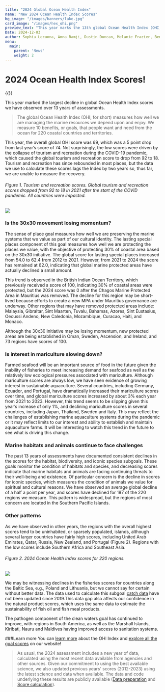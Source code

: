 ```yaml
---
title: "2024 Global Ocean Health Index"
name: "New 2024 Ocean Health Index Scores"
bg_image: "/images/banners/lake.jpg"
card_image: "/images/hex_ohi.png"
preview_text: "This year marks the 13th global Ocean Health Index (OHI, for short) assessment measuring the sustainable delivery of 10 benefits, or goals, that people want and need from the ocean. The ..."
Date: 2024-12-03
author: Sophia Lecuona, Anna Ramji, Dustin Duncan, Melanie Frazier, Ben Halpern
menu:
  main: 
    parent: 'News'
    weight: 2
---
```


# 2024 Ocean Health Index Scores!

{{<newsHead>}}

This year marked the largest decline in global Ocean Health Index scores we have observed over 13 years of assessments. 

 > The global Ocean Health Index (OHI, for short) measures how well we are managing the marine resources we depend upon and enjoy. We measure 10 benefits, or goals, that people want and need from the ocean for 220 coastal countries and territories.

This year, the overall global OHI score was 69, which was a 5 point drop from last year’s score of 74. Not surprisingly, the low scores were driven by the collapse of tourism and recreation during the COVID-19 pandemic, which caused the global tourism and recreation score to drop from 92 to 18. Tourism and recreation has since rebounded in most places, but the data we use to calculate these scores lags the Index by two years so, thus far, we are unable to measure the recovery.

###### Figure 1. Tourism and recreation scores. Global tourism and recreation scores dropped from 92 to 18 in 2021 after the start of the COVID pandemic. All countries were impacted.
![](/images/tourism_recreation_2024.png)


### Is the 30x30 movement losing momentum?

The sense of place goal measures how well we are preserving the marine systems that we value as part of our cultural identity. The lasting special places component of this goal measures how well we are protecting the places we value, with the objective of protecting 30% of coastal area based on the 30x30 initiative. The global score for lasting special places increased from 54.0 to 62.4 from 2012 to 2021. However, from 2021 to 2024 the score has remained at 62.0, indicating that global marine protected areas have actually declined a small amount. 

This trend is observed in the British Indian Ocean Territory, which previously received a score of 100, indicating 30% of coastal areas were protected, but the 2024 score was 0 after the Chagos Marine Protected Area in Mauritius was removed. The decline for this region may be short-lived because efforts to create a new MPA under Mauritius governance are underway. Other regions that may have removed protected areas include: Malaysia, Gibraltar, Sint Maarten, Tuvalu, Bahamas, Azores, Sint Eustasius, Oecussi Andeno, New Caledonia, Mozambique, Curacao, Haiti, and Monaco.

Although the 30x30 initiative may be losing momentum, new protected areas are being established in Oman, Sweden, Ascension, and Ireland, and 73 regions have scores of 100.

### Is interest in mariculture slowing down?
Farmed seafood will be an important source of food in the future given the inability of fisheries to meet increasing demand for seafood as well as the relatively low ecological pressures associated with mariculture. Although mariculture scores are always low, we have seen evidence of growing interest in sustainable aquaculture. Several countries, including Germany, Ecuador, and Portugal, have dramatically increased their mariculture scores over time, and global mariculture scores increased by about 3% each year from 2021 to 2023. However, this trend seems to be slipping given this year’s increase of only 1%, and declining mariculture scores in several countries, including Japan, Thailand, Sweden and Italy. This may reflect the challenges of establishing marine aquaculture systems during the pandemic or it may reflect limits to our interest and ability to establish and maintain aquaculture farms. It will be interesting to watch this trend in the future to see what is driving this change.     

### Marine habitats and animals continue to face challenges
The past 13 years of assessments have documented consistent declines in the scores for the habitat, biodiversity, and iconic species subgoals. These goals monitor the condition of habitats and species, and decreasing scores indicate that marine habitats and animals are facing continuing threats to their well-being and existence. Of particular concern is the decline in scores for iconic species, which measures the condition of animals we value for spiritual and cultural reasons. We have observed an average global decline of a half a point per year, and scores have declined for 187 of the 220 regions we measure. This pattern is widespread, but the regions of most concern are located in the Southern Pacific Islands. 

### Other patterns
As we have observed in other years, the regions with the overall highest scores tend to be uninhabited, or sparsely populated, islands, although several larger countries have fairly high scores, including United Arab Emirates, Qatar, Russia, New Zealand, and Portugal (Figure 2). Regions with the low scores include Southern Africa and Southeast Asia.

###### Figure 2. 2024 Ocean Health Index scores for 220 regions.
![](/images/flower_GlobalAverage2024v2.png)

We may be witnessing declines in the fisheries scores for countries along the Baltic Sea, e.g., Poland and Lithuania, but we cannot say for certain without better data. The data used to calculate this subgoal [catch data](https://www.seaaroundus.org/) have not been updated since 2019.This data gap also affects our confidence in the natural product scores, which uses the same data to estimate the sustainability of fish oil and fish meal products. 

The pathogen component of the clean waters goal has continued to improve, with regions in South America, as well as the Marshall Islands, Kiribati, Nauru and Maldives having improved access to sanitation systems.

###Learn more
You can [learn more](https://oceanhealthindex.org/) about the OHI Index and [explore all the goal scores](https://oceanhealthindex.org/global-scores/) on our website! 

> As usual, the 2024 assessment includes a new year of data, calculated using the most recent data available from agencies and other sources. Given our commitment to using the best available science, we also updated previous years' scores (2012-2023) using the latest science and data when available. The data and code underlying these results are publicly available ([Data preparation](https://github.com/OHI-Science/ohiprep_v2024) and [Score calculation](https://github.com/OHI-Science/ohi-global)).


